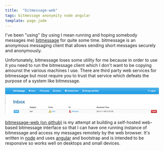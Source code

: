 ```yaml
---
title:  "bitmessage-web"
tags: bitmessage anonymity node angular
template: page.jade
---
```


I've been "using" (by using I mean running and hoping somebody messages me) [bitmessage][bitmessage] for quite some time.  bitmessage is an anonymous messaging client that allows sending short messages securely and anonymously.

Unfortunately, bitmessage loses some utility for me because in order to use it you need to run the bitmessage client which I don't want to be copying amounst the various machines I use.  There are third party web services for bitmessage but most require you to trust that service which defeats the purpose of a system like bitmessage.

![Bitmessage Web](bitmessageweb.jpg)

[bitmessage-web (on github)][web] is my attempt at building a self-hosted web-based bitmessage interface so that I can have one running instance of bitmessage and access my messages remotely by the web browser.  It's written in [node][node] and uses [angular][angular] and bootstrap and is intended to be responsive so works well on desktops and small devices.

[bitmessage]: http://bitmessage.org
[web]: http://github.com/jclement/bitmessage-web
[node]: http://nodejs.org
[angular]: http://angularjs.org
